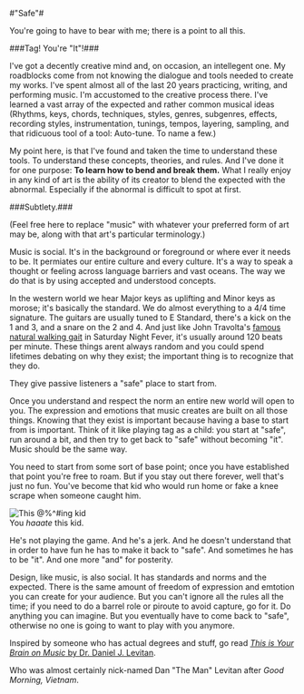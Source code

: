 #"Safe"#

You're going to have to bear with me; there is a point to all this. 

###Tag! You're "It"!###

I've got a decently creative mind and, on occasion, an intellegent one. My roadblocks come from not knowing the dialogue and tools needed to create my works. I've spent almost all of the last 20 years practicing, writing, and performing music. I'm accustomed to the creative process there. I've learned a vast array of the expected and rather common musical ideas (Rhythms, keys, chords, techniques, styles, genres, subgenres, effects, recording styles, instrumentation, tunings, tempos, layering, sampling, and that ridicuous tool of a tool: Auto-tune. To name a few.)

My point here, is that I've found and taken the time to understand these tools. To understand these concepts, theories, and rules. And I've done it for one purpose: **To learn how to bend and break them.** What I really enjoy in any kind of art is the ability of its creator to blend the expected with the abnormal. Especially if the abnormal is difficult to spot at first. 

###Subtlety.###

(Feel free here to replace "music" with whatever your preferred form of art may be, along with that art's particular terminology.)

Music is social. It's in the background or foreground or where ever it needs to be. It permiates our entire culture and every culture. It's a way to speak a thought or feeling across language barriers and vast oceans. The way we do that is by using accepted and understood concepts. 

In the western world we hear Major keys as uplifting and Minor keys as morose; it's basically the standard. We do almost everything to a 4/4 time signature. The guitars are usually tuned to E Standard, there's a kick on the 1 and 3, and a snare on the 2 and 4. And just like John Travolta's [famous natural walking gait](https://goo.gl/skKDCL) in Saturday Night Fever, it's usually around 120 beats per minute. These things arent always random and you could spend lifetimes debating on why they exist; the important thing is to recognize that they do. 

They give passive listeners a "safe" place to start from. 

Once you understand and respect the norm an entire new world will open to you. The expression and emotions that music creates are built on all those things. Knowing that they exist is important because having a base to start from is important. Think of it like playing tag as a child: you start at "safe", run around a bit, and then try to get back to "safe" without becoming "it". Music should be the same way. 

You need to start from some sort of base point; once you have established that point you're free to roam. But if you stay out there forever, well that's just no fun. You've become that kid who would run home or fake a knee scrape when someone caught him.

![This @%^#ing kid](http://goo.gl/4sjPka "Dont be this kid")<BR>You _haaate_ this kid.

He's not playing the game. And he's a jerk. And he doesn't understand that in order to have fun he has to make it back to "safe". And sometimes he has to be "it". And one more "and" for posterity. 

Design, like music, is also social. It has standards and norms and the expected. There is the same amount of freedom of expression and emtotion you can create for your audience. But you can't ignore all the rules all the time; if you need to do a barrel role or piroute to avoid capture, go for it. Do anything you can imagine. But you eventually have to come back to "safe", otherwise no one is going to want to play with you anymore. 


Inspired by someone who has actual degrees and stuff, go read [*This is Your Brain on Music* by Dr. Daniel J. Levitan](http://daniellevitin.com/publicpage/books/this-is-your-brain-on-music/).

Who was almost certainly nick-named Dan "The Man" Levitan after *Good Morning, Vietnam*.